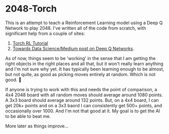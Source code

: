 # 2048-Torch

This is an attempt to teach a Reinforcement Learning model using a Deep Q Network to play 2048.  I've written all of the code from scratch, with significant help from a couple of sites:
1. [Torch RL Tutorial](https://pytorch.org/tutorials/intermediate/reinforcement_q_learning.html)
2. [Towards Data Science/Medium post on Deep Q Networks](https://towardsdatascience.com/reinforcement-learning-explained-visually-part-5-deep-q-networks-step-by-step-5a5317197f4b/).

As of now, things seem to be 'working' in the sense that I am getting the right objects in the right places and all that, but it won't really learn anything and I'm not sure why yet.  It has typically been learning enough to be almost, but not quite, as good as picking moves entirely at random.  Which is not good. 🤷

If anyone is trying to work with this and needs the point of comparison, a 4x4 2048 board with all random moves should average around 1080 points.  A 3x3 board should average around 132 points.  But, on a 4x4 board, I can get 20k+ points and on a 3x3 baord I can consistently get 500+ points, and occasionally over 1000.  And I'm not that good at it.  My goal is to get the AI to be able to beat me.

More later as things improve...
